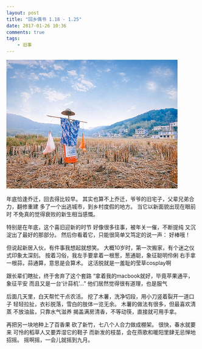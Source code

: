 ```yaml
---
layout: post
title: "回乡偶书 1.18 - 1.25"
date: 2017-01-26 10:36
comments: true
tags: 
	- 旧事
---
```


<p><img src="/assets/blogImg/diary-19.jpg" alt="" width="450"></p>

年底恰逢乔迁，回去得比较早。
其实也算不上乔迁，爷爷的旧宅子，父辈兄弟合力，翻修重建
多了一个出逃城市，到乡村度假的地方。
当它以新面貌出现在眼前时
不免真的觉得衰败的新生相当感慨。

特别是在年底，这个喜旧迎新的时节
好像很多往事，被年关一催，不断提纯
又沉淀出了最好的那部分。
然后你看着它，只能很简单又笃定的说一声：
好棒哦！

但说起新居入伙，有件事我想起就想笑。
大概10岁时，第一次搬家，有个迷之仪式印象太深刻。
按着习俗，我左手要拿着一根葱，葱通聪，象征聪明伶俐
右手拿一根蒜，蒜通算，意思是会算术。
这活脱就是一羞耻的莹草cosplay啊



跟长辈们瞎扯，终于舍弃了这个套路
“拿着我的macbook就好，毕竟苹果通平，象征平安
而且又是一台‘计蒜机’…”
他们居然觉得很有道理，也是服气

后面几天里，白天帮忙干点农活。
挖了木薯，洗净切段，用小刀竖着裂开一道口子
轻轻拉扯，衣衫脱落，雪白的肢体一览无余。
木薯的做法有很多，但最喜欢清蒸
不放油盐，只靠水气滋养
揭盖满房清香，不等动筷，直接就可用手拿。

再把另一块地种上了百香果
砍了新竹，七八个人合力做成棚架。
很快，春水就要来
可怜的稻草人又要弄湿它的鞋子
而新发的枝苗，会在燕歌和暖阳里肆无忌惮地招摇。
摇啊摇，一会儿就摇到九月。
